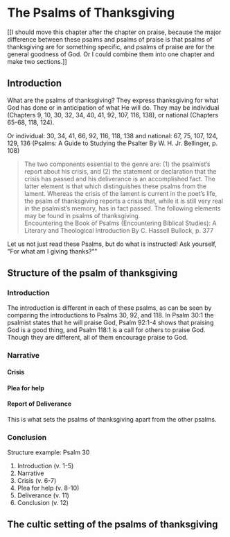 # The Psalms of Thanksgiving

[[I should move this chapter after the chapter on praise, because the major difference between these psalms and psalms of praise is that psalms of thanksgiving are for something specific, and psalms of praise are for the general goodness of God. Or I could combine them into one chapter and make two sections.]]

## Introduction

What are the psalms of thanksgiving? They express thanksgiving for what God has done or in anticipation of what He will do. They may be individual (Chapters 9, 10, 30, 32, 34, 40, 41, 92, 107, 116, 138), or national (Chapters 65-68, 118, 124).

Or individual: 30, 34, 41, 66, 92, 116, 118, 138 and national: 67, 75, 107, 124, 129, 136 (Psalms: A Guide to Studying the Psalter By W. H. Jr. Bellinger, p. 108)

> The two components essential to the genre are: (1) the psalmist’s report about his crisis, and (2) the statement or declaration that the crisis has passed and his deliverance is an accomplished fact. The latter element is that which distinguishes these psalms from the lament. Whereas the crisis of the lament is current in the poet’s life, the psalm of thanksgiving reports a crisis that, while it is still very real in the psalmist’s memory, has in fact passed. The following elements may be found in psalms of thanksgiving.  
> Encountering the Book of Psalms (Encountering Biblical Studies): A Literary and Theological Introduction By C. Hassell Bullock, p. 377

Let us not just read these Psalms, but do what is instructed! Ask yourself, "For what am I giving thanks?""

## Structure of the psalm of thanksgiving

### Introduction

The introduction is different in each of these psalms, as can be seen by comparing the introductions to Psalms 30, 92, and 118. In Psalm 30:1 the psalmist states that he will praise God, Psalm 92:1-4 shows that praising God is a good thing, and Psalm 118:1 is a call for others to praise God. Though they are different, all of them encourage praise to God.

### Narrative

#### Crisis

#### Plea for help

#### Report of Deliverance

This is what sets the psalms of thanksgiving apart from the other psalms.

### Conclusion

Structure example: Psalm 30

1. Introduction (v. 1-5)
2. Narrative
  1. Crisis (v. 6-7)
  2. Plea for help (v. 8-10)
  3. Deliverance (v. 11)
3. Conclusion (v. 12)

## The cultic setting of the psalms of thanksgiving